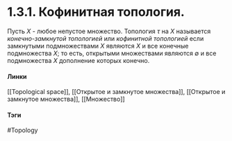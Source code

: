 # 1.3.1. Кофинитная топология.
Пусть $X$ - любое непустое множество. Топология $\tau$ на $X$ называется *конечно-замкнутой топологией* или *кофинитной топологией* если замкнутыми подмножествами $X$ являются $X$ и все конечные подмножества $X$; то есть, открытыми множествами являются $\emptyset$ и все подмножества $X$ дополнение которых конечно.

#### Линки
[[Topological space]],
[[Открытое и замкнутое множества]],
[[Открытое и замкнутое множества]],
[[Множество]]
#### Тэги 
 #Topology